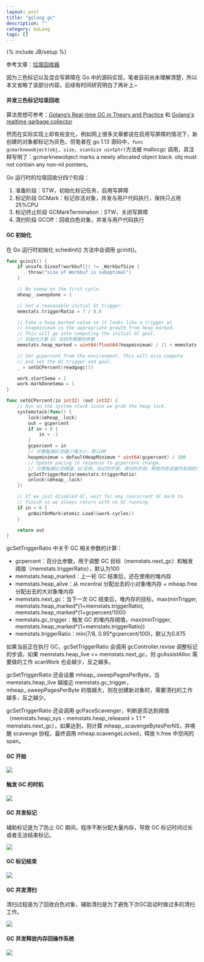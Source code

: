 ```yaml
---
layout: post
title: "golang gc"
description: ""
category: GoLang
tags: []
---
```

{% include JB/setup %}

参考文章：[垃圾回收器](https://changkun.de/golang/zh-cn/part2runtime/ch08gc/)

因为三色标记以及混合写屏障在 Go 中的源码实现，笔者目前尚未理解清楚，所以本文省略了该部分内容。后续有时间研究明白了再补上~

#### 并发三色标记垃圾回收

算法思想可参考：[Golang’s Real-time GC in Theory and Practice](https://making.pusher.com/golangs-real-time-gc-in-theory-and-practice/index.html) 和 [Golang's realtime garbage collector](https://www.youtube.com/watch?v=n59VtiRx34s&t=1151)

然而在实际实现上却有些变化，例如网上很多文章都说在启用写屏障的情况下，新创建的对象都标记为灰色，但笔者在 go 1.13 源码中，`func gcmarknewobject(obj, size, scanSize uintptr)`方法被 mallocgc 调用，其注释写明了：gcmarknewobject marks a newly allocated object black. obj must not contain any non-nil pointers。

Go 运行时的垃圾回收分四个阶段：

1. 准备阶段：STW，初始化标记任务，启用写屏障
1. 标记阶段 GCMark：标记存活对象，并发与用户代码执行，保持只占用25%CPU
1. 标记终止阶段 GCMarkTermination：STW，关闭写屏障
1. 清扫阶段 GCOff：回收白色对象，并发与用户代码执行

<!--more-->

#### GC 初始化

在 Go 运行时初始化 schedinit() 方法中会调用 gcinit()。

```go
func gcinit() {
	if unsafe.Sizeof(workbuf{}) != _WorkbufSize {
		throw("size of Workbuf is suboptimal")
	}

	// No sweep on the first cycle.
	mheap_.sweepdone = 1

	// Set a reasonable initial GC trigger.
	memstats.triggerRatio = 7 / 8.0

	// Fake a heap_marked value so it looks like a trigger at
	// heapminimum is the appropriate growth from heap_marked.
	// This will go into computing the initial GC goal.
    // 初始化计算 GC 目标所需要的参数
	memstats.heap_marked = uint64(float64(heapminimum) / (1 + memstats.triggerRatio))

	// Set gcpercent from the environment. This will also compute
	// and set the GC trigger and goal.
	_ = setGCPercent(readgogc())

	work.startSema = 1
	work.markDoneSema = 1
}

func setGCPercent(in int32) (out int32) {
	// Run on the system stack since we grab the heap lock.
	systemstack(func() {
		lock(&mheap_.lock)
		out = gcpercent
		if in < 0 {
			in = -1
		}
		gcpercent = in
        // 计算触发GC的最小堆大小，默认4M
		heapminimum = defaultHeapMinimum * uint64(gcpercent) / 100
		// Update pacing in response to gcpercent change.
        // 计算触发GC的阈值，GC目标，标记的步调，清扫的步调，释放内存会操作系统的步调
		gcSetTriggerRatio(memstats.triggerRatio)
		unlock(&mheap_.lock)
	})

	// If we just disabled GC, wait for any concurrent GC mark to
	// finish so we always return with no GC running.
	if in < 0 {
		gcWaitOnMark(atomic.Load(&work.cycles))
	}

	return out
}
```

gcSetTriggerRatio 中关于 GC 相关参数的计算：

* gcpercent：百分比参数，用于调整 GC 目标（memstats.next_gc）和触发阈值（memstats.triggerRatio），默认为100
* memstats.heap_marked：上一轮 GC 结束后，还在使用的堆内存
* memstats.heap_alive：从 mcentral 分配出去的小对象堆内存 + mheap.free 分配出去的大对象堆内存
* memstats.next_gc：当下一次 GC 结束后，堆内存的目标，max(minTrigger, memstats.heap_marked*(1+memstats.triggerRatio), memstats.heap_marked*(1+gcpercent/100))
* memstats.gc_trigger：触发 GC 的堆内存阈值，max(minTrigger, memstats.heap_marked*(1+memstats.triggerRatio))
* memstats.triggerRatio：min(7/8, 0.95*gcpercent/100)，默认为0.875

如果当前正在执行 GC，gcSetTriggerRatio 会调用 gcController.revise 调整标记的步调，如果 memstats.heap_live <= memstats.next_gc，则 gcAssistAlloc 需要做的工作 scanWork 也会越少，反之越多。

gcSetTriggerRatio 还会设置 mheap_.sweepPagesPerByte，当 memstats.heap_live 越接近 memstats.gc_trigger，mheap_.sweepPagesPerByte 的值越大，则在创建新对象时，需要清扫的工作越多，反之越少。

gcSetTriggerRatio 还会调用 gcPaceScavenger，判断是否达到阈值（memstats.heap_sys - memstats.heap_released > 1.1 * memstats.next_gc），如果达到，则计算 mheap_.scavengeBytesPerNS，并唤醒 scavenge 协程，最终调用 mheap.scavengeLocked，释放 h.free 中空闲的 span。

#### GC 开始

![](/assets/img/golang-gc-start.png)

#### 触发 GC 的时机

![](/assets/img/golang-gc-trigger.png)

#### GC 并发标记

辅助标记是为了防止 GC 期间，程序不断分配大量内存，导致 GC 标记时间过长或者无法结束标记。

![](/assets/img/golang-gc-mark.png)

#### GC 标记结束

![](/assets/img/golang-gc-mark-termination.png)

#### GC 并发清扫

清扫过程是为了回收白色对象，辅助清扫是为了避免下次GC启动时做过多的清扫工作。

![](/assets/img/golang-gc-sweep.png)

#### GC 并发释放内存回操作系统

![](/assets/img/golang-gc-scavenge.png)
